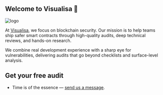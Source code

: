 ## Welcome to Visualisa 👋

![logo](https://github.com/user-attachments/assets/fa2f4f56-4c27-4124-9b87-64f260e7184b)

At [Visualisa](https://visualisa.xyz/), we focus on blockchain security. Our mission is to help teams ship safer smart contracts through high-quality audits, deep technical reviews, and hands-on research.

We combine real development experience with a sharp eye for vulnerabilities, delivering audits that go beyond checklists and surface-level analysis.

## Get your free audit

- Time is of the essence — [send us a message](https://t.me/visualisaxyz).

